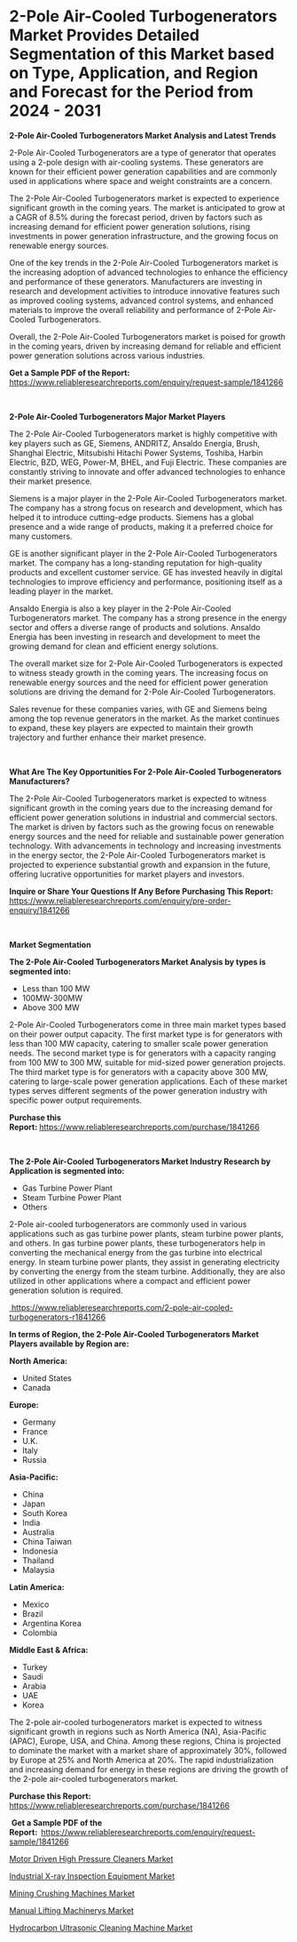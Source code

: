 <p><h1>2-Pole Air-Cooled Turbogenerators Market Provides Detailed Segmentation of this Market based on Type, Application, and Region and Forecast for the Period from 2024 - 2031</h1></p><p><strong>2-Pole Air-Cooled Turbogenerators Market Analysis and Latest Trends</strong></p>
<p><p>2-Pole Air-Cooled Turbogenerators are a type of generator that operates using a 2-pole design with air-cooling systems. These generators are known for their efficient power generation capabilities and are commonly used in applications where space and weight constraints are a concern.</p><p>The 2-Pole Air-Cooled Turbogenerators market is expected to experience significant growth in the coming years. The market is anticipated to grow at a CAGR of 8.5% during the forecast period, driven by factors such as increasing demand for efficient power generation solutions, rising investments in power generation infrastructure, and the growing focus on renewable energy sources.</p><p>One of the key trends in the 2-Pole Air-Cooled Turbogenerators market is the increasing adoption of advanced technologies to enhance the efficiency and performance of these generators. Manufacturers are investing in research and development activities to introduce innovative features such as improved cooling systems, advanced control systems, and enhanced materials to improve the overall reliability and performance of 2-Pole Air-Cooled Turbogenerators.</p><p>Overall, the 2-Pole Air-Cooled Turbogenerators market is poised for growth in the coming years, driven by increasing demand for reliable and efficient power generation solutions across various industries.</p></p>
<p><strong>Get a Sample PDF of the Report:&nbsp;</strong> <a href="https://www.reliableresearchreports.com/enquiry/request-sample/1841266">https://www.reliableresearchreports.com/enquiry/request-sample/1841266</a></p>
<p>&nbsp;</p>
<p><strong>2-Pole Air-Cooled Turbogenerators Major Market Players</strong></p>
<p><p>The 2-Pole Air-Cooled Turbogenerators market is highly competitive with key players such as GE, Siemens, ANDRITZ, Ansaldo Energia, Brush, Shanghai Electric, Mitsubishi Hitachi Power Systems, Toshiba, Harbin Electric, BZD, WEG, Power-M, BHEL, and Fuji Electric. These companies are constantly striving to innovate and offer advanced technologies to enhance their market presence.</p><p>Siemens is a major player in the 2-Pole Air-Cooled Turbogenerators market. The company has a strong focus on research and development, which has helped it to introduce cutting-edge products. Siemens has a global presence and a wide range of products, making it a preferred choice for many customers.</p><p>GE is another significant player in the 2-Pole Air-Cooled Turbogenerators market. The company has a long-standing reputation for high-quality products and excellent customer service. GE has invested heavily in digital technologies to improve efficiency and performance, positioning itself as a leading player in the market.</p><p>Ansaldo Energia is also a key player in the 2-Pole Air-Cooled Turbogenerators market. The company has a strong presence in the energy sector and offers a diverse range of products and solutions. Ansaldo Energia has been investing in research and development to meet the growing demand for clean and efficient energy solutions.</p><p>The overall market size for 2-Pole Air-Cooled Turbogenerators is expected to witness steady growth in the coming years. The increasing focus on renewable energy sources and the need for efficient power generation solutions are driving the demand for 2-Pole Air-Cooled Turbogenerators.</p><p>Sales revenue for these companies varies, with GE and Siemens being among the top revenue generators in the market. As the market continues to expand, these key players are expected to maintain their growth trajectory and further enhance their market presence.</p></p>
<p>&nbsp;</p>
<p><strong>What Are The Key Opportunities For 2-Pole Air-Cooled Turbogenerators Manufacturers?</strong></p>
<p><p>The 2-Pole Air-Cooled Turbogenerators market is expected to witness significant growth in the coming years due to the increasing demand for efficient power generation solutions in industrial and commercial sectors. The market is driven by factors such as the growing focus on renewable energy sources and the need for reliable and sustainable power generation technology. With advancements in technology and increasing investments in the energy sector, the 2-Pole Air-Cooled Turbogenerators market is projected to experience substantial growth and expansion in the future, offering lucrative opportunities for market players and investors.</p></p>
<p><strong>Inquire or Share Your Questions If Any Before Purchasing This Report:</strong> <a href="https://www.reliableresearchreports.com/enquiry/pre-order-enquiry/1841266">https://www.reliableresearchreports.com/enquiry/pre-order-enquiry/1841266</a></p>
<p>&nbsp;</p>
<p><strong>Market Segmentation</strong></p>
<p><strong>The 2-Pole Air-Cooled Turbogenerators Market Analysis by types is segmented into:</strong></p>
<p><ul><li>Less than 100 MW</li><li>100MW-300MW</li><li>Above 300 MW</li></ul></p>
<p><p>2-Pole Air-Cooled Turbogenerators come in three main market types based on their power output capacity. The first market type is for generators with less than 100 MW capacity, catering to smaller scale power generation needs. The second market type is for generators with a capacity ranging from 100 MW to 300 MW, suitable for mid-sized power generation projects. The third market type is for generators with a capacity above 300 MW, catering to large-scale power generation applications. Each of these market types serves different segments of the power generation industry with specific power output requirements.</p></p>
<p><strong>Purchase this Report:&nbsp;</strong><a href="https://www.reliableresearchreports.com/purchase/1841266">https://www.reliableresearchreports.com/purchase/1841266</a></p>
<p>&nbsp;</p>
<p><strong>The 2-Pole Air-Cooled Turbogenerators Market Industry Research by Application is segmented into:</strong></p>
<p><ul><li>Gas Turbine Power Plant</li><li>Steam Turbine Power Plant</li><li>Others</li></ul></p>
<p><p>2-Pole air-cooled turbogenerators are commonly used in various applications such as gas turbine power plants, steam turbine power plants, and others. In gas turbine power plants, these turbogenerators help in converting the mechanical energy from the gas turbine into electrical energy. In steam turbine power plants, they assist in generating electricity by converting the energy from the steam turbine. Additionally, they are also utilized in other applications where a compact and efficient power generation solution is required.</p></p>
<p><a href="https://www.reliableresearchreports.com/2-pole-air-cooled-turbogenerators-r1841266">&nbsp;https://www.reliableresearchreports.com/2-pole-air-cooled-turbogenerators-r1841266</a></p>
<p><strong>In terms of Region, the 2-Pole Air-Cooled Turbogenerators Market Players available by Region are:</strong></p>
<p>
    <p> <strong> North America: </strong>
        <ul>
            <li>United States</li>
            <li>Canada</li>
        </ul>
        </p> 
    <p> <strong> Europe: </strong>
        <ul>
            <li>Germany</li>
            <li>France</li>
            <li>U.K.</li>
            <li>Italy</li>
            <li>Russia</li>
        </ul>
        </p> 
    <p> <strong> Asia-Pacific: </strong>
        <ul>
            <li>China</li>
            <li>Japan</li>
            <li>South Korea</li>
            <li>India</li>
            <li>Australia</li>
            <li>China Taiwan</li>
            <li>Indonesia</li>
            <li>Thailand</li>
            <li>Malaysia</li>
        </ul>
        </p> 
    <p> <strong> Latin America: </strong>
        <ul>
            <li>Mexico</li>
            <li>Brazil</li>
            <li>Argentina Korea</li>
            <li>Colombia</li>
        </ul>
        </p> 
    <p> <strong> Middle East & Africa: </strong>
        <ul>
            <li>Turkey</li>
            <li>Saudi</li>
            <li>Arabia</li>
            <li>UAE</li>
            <li>Korea</li>
        </ul>
    </p>
    </p>
<p><p>The 2-pole air-cooled turbogenerators market is expected to witness significant growth in regions such as North America (NA), Asia-Pacific (APAC), Europe, USA, and China. Among these regions, China is projected to dominate the market with a market share of approximately 30%, followed by Europe at 25% and North America at 20%. The rapid industrialization and increasing demand for energy in these regions are driving the growth of the 2-pole air-cooled turbogenerators market.</p></p>
<p><strong>Purchase this Report: </strong><a href="https://www.reliableresearchreports.com/purchase/1841266">https://www.reliableresearchreports.com/purchase/1841266</a></p>
<p>&nbsp;<strong>Get a Sample PDF of the Report:&nbsp;&nbsp;</strong><a href="https://www.reliableresearchreports.com/enquiry/request-sample/1841266">https://www.reliableresearchreports.com/enquiry/request-sample/1841266</a></p>
<p><strong></strong></p>
<p><p><a href="https://github.com/changoleonlaverguenzanoexiste/Market-Research-Report-List-4/blob/main/motor-driven-high-pressure-cleaners-market.md">Motor Driven High Pressure Cleaners Market</a></p><p><a href="https://github.com/qqkvdkuc33/Market-Research-Report-List-1/blob/main/industrial-x-ray-inspection-equipment-market.md">Industrial X-ray Inspection Equipment Market</a></p><p><a href="https://github.com/tamvrosiya/Market-Research-Report-List-5/blob/main/mining-crushing-machines-market.md">Mining Crushing Machines Market</a></p><p><a href="https://github.com/pizolina/Market-Research-Report-List-5/blob/main/manual-lifting-machinerys-market.md">Manual Lifting Machinerys Market</a></p><p><a href="https://github.com/eugeneKim6262/Market-Research-Report-List-1/blob/main/hydrocarbon-ultrasonic-cleaning-machine-market.md">Hydrocarbon Ultrasonic Cleaning Machine Market</a></p></p>